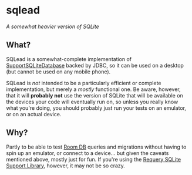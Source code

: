 # sqlead

*A somewhat heavier version of SQLite*

## What?

SQLead is a somewhat-complete implementation of [SupportSQLiteDatabase][1]
backed by JDBC, so it can be used on a desktop (but cannot be used on
any mobile phone).

SQLead is *not* intended to be a particularly efficient or complete
implementation, but merely a *mostly* functional one. Be aware, however,
that it will **probably not** use the version of SQLite that will be available
on the devices your code will eventually run on, so unless you really know
what you're doing, you should probably just run your tests on an emulator,
or on an actual device.

## Why?

Partly to be able to test [Room DB][2] queries and migrations without having
to spin up an emulator, or connect to a device... but given the caveats
mentioned above, mostly just for fun. If you're using the
[Requery SQLite Support Library][3], however, it may not be so crazy.


[1]: https://developer.android.com/reference/android/arch/persistence/db/SupportSQLiteDatabase.html
[2]: https://developer.android.com/topic/libraries/architecture/room.html
[3]: https://github.com/requery/sqlite-android
